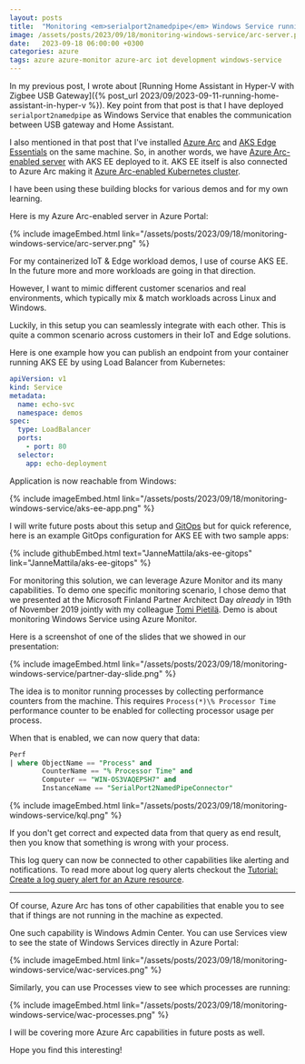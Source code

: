 ```yaml
---
layout: posts
title:  "Monitoring <em>serialport2namedpipe</em> Windows Service running in Azure Arc-enabled server"
image: /assets/posts/2023/09/18/monitoring-windows-service/arc-server.png
date:   2023-09-18 06:00:00 +0300
categories: azure
tags: azure azure-monitor azure-arc iot development windows-service
---
```

In my previous post, I wrote about 
[Running Home Assistant in Hyper-V with Zigbee USB Gateway]({% post_url 2023/09/2023-09-11-running-home-assistant-in-hyper-v %}).
Key point from that post is that I have deployed `serialport2namedpipe` 
as Windows Service that enables the communication between USB gateway and Home Assistant.

I also mentioned in that post that I've installed [Azure Arc](https://learn.microsoft.com/en-us/azure/azure-arc/overview)
and
[AKS Edge Essentials](https://learn.microsoft.com/en-us/azure/aks/hybrid/aks-edge-overview)
on the same machine.
So, in another words, we have 
[Azure Arc-enabled server](https://learn.microsoft.com/en-us/azure/azure-arc/servers/overview) 
with AKS EE deployed to it.
AKS EE itself is also connected to Azure Arc making it [Azure Arc-enabled Kubernetes cluster](https://learn.microsoft.com/en-us/azure/azure-arc/kubernetes/overview).

I have been using these building blocks for various demos and for my own learning.

Here is my Azure Arc-enabled server in Azure Portal:

{% include imageEmbed.html link="/assets/posts/2023/09/18/monitoring-windows-service/arc-server.png" %}

For my containerized IoT & Edge workload demos, I use of course AKS EE. 
In the future more and more workloads are going in that direction.

However, I want to mimic different customer scenarios
and real environments, which typically mix & match workloads across
Linux and Windows.

Luckily, in this setup you can seamlessly integrate with each other. 
This is quite a common scenario across customers in their IoT and Edge solutions.

Here is one example how you can publish an endpoint from your container
running AKS EE by using Load Balancer from Kubernetes:

```yaml
apiVersion: v1
kind: Service
metadata:
  name: echo-svc
  namespace: demos
spec:
  type: LoadBalancer
  ports:
    - port: 80
  selector:
    app: echo-deployment
```

Application is now reachable from Windows:

{% include imageEmbed.html link="/assets/posts/2023/09/18/monitoring-windows-service/aks-ee-app.png" %}

I will write future posts about this setup and [GitOps](https://learn.microsoft.com/en-us/azure/azure-arc/kubernetes/conceptual-gitops-flux2)
but for quick reference, here is an example GitOps configuration for AKS EE with two sample apps:

{% include githubEmbed.html text="JanneMattila/aks-ee-gitops" link="JanneMattila/aks-ee-gitops" %}

For monitoring this solution, we can leverage Azure Monitor and its many capabilities. 
To demo one specific monitoring scenario, I chose demo that we presented at the 
Microsoft Finland Partner Architect Day _already_ in 19th of November 2019 jointly with my colleague
[Tomi Pietilä](https://www.linkedin.com/in/tomi-pietila/).
Demo is about monitoring Windows Service using Azure Monitor. 

Here is a screenshot of one of the slides that we showed in our presentation:

{% include imageEmbed.html link="/assets/posts/2023/09/18/monitoring-windows-service/partner-day-slide.png" %}

The idea is to monitor running processes by collecting performance counters from the machine. 
This requires `Process(*)\% Processor Time` performance counter to be enabled for collecting processor usage per process. 

When that is enabled, we can now query that data:

```sql
Perf
| where ObjectName == "Process" and
        CounterName == "% Processor Time" and
        Computer == "WIN-OS3VAQEPSH7" and 
        InstanceName == "SerialPort2NamedPipeConnector"
```

{% include imageEmbed.html link="/assets/posts/2023/09/18/monitoring-windows-service/kql.png" %}

If you don't get correct and expected data from that query as end result,
then you know that something is wrong with your process.

This log query can now be connected to other capabilities like alerting and notifications. 
To read more about log query alerts checkout the [Tutorial: Create a log query alert for an Azure resource](https://learn.microsoft.com/en-us/azure/azure-monitor/alerts/tutorial-log-alert).

---

Of course, Azure Arc has tons of other capabilities that enable you to see that 
if things are not running in the machine as expected. 

One such capability is Windows Admin Center. You can use Services view to see the state of Windows Services directly in Azure Portal:

{% include imageEmbed.html link="/assets/posts/2023/09/18/monitoring-windows-service/wac-services.png" %}

Similarly, you can use Processes view to see which processes are running:

{% include imageEmbed.html link="/assets/posts/2023/09/18/monitoring-windows-service/wac-processes.png" %}

I will be covering more Azure Arc capabilities in future posts as well.

Hope you find this interesting!
